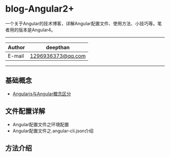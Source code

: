 blog-Angular2+
 ===========================
 一个关于Angular的技术博客，详解Angular配置文件、使用方法、小技巧等。笔者用的版本是Angular4。  
 
****

|Author|deepthan|
|---|---
|E-mail|1296936373@qq.com

****


基础概念
------
* [Angularjs与Angular概念区分](#1)

文件配置详解
------
* Angular配置文件之环境配置
* Angular配置文件之.angular-cli.json介绍 

方法介绍
------




